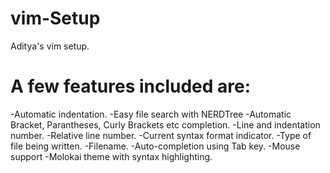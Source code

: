 # vim-Setup
Aditya's vim setup.

# A few features included are:
-Automatic indentation.
-Easy file search with NERDTree
-Automatic Bracket, Parantheses, Curly Brackets etc completion.
-Line and indentation number.
-Relative line number. 
-Current syntax format indicator.
-Type of file being written.
-Filename.
-Auto-completion using Tab key.
-Mouse support
-Molokai theme with syntax highlighting.
